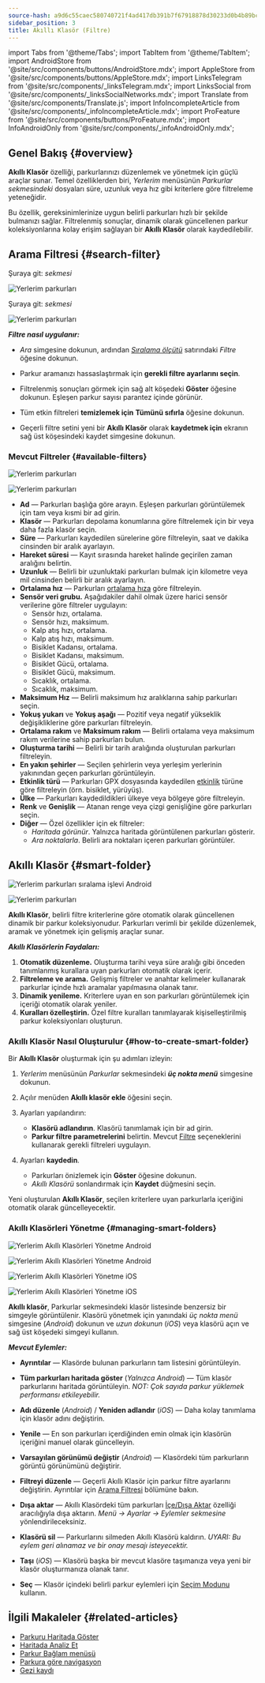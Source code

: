 ```yaml
---
source-hash: a9d6c55caec580740721f4ad417db391b7f67918878d30233d0b4b89bc3ee9d5
sidebar_position: 3
title: Akıllı Klasör (Filtre)
---
```

import Tabs from '@theme/Tabs';
import TabItem from '@theme/TabItem';
import AndroidStore from '@site/src/components/buttons/AndroidStore.mdx';
import AppleStore from '@site/src/components/buttons/AppleStore.mdx';
import LinksTelegram from '@site/src/components/_linksTelegram.mdx';
import LinksSocial from '@site/src/components/_linksSocialNetworks.mdx';
import Translate from '@site/src/components/Translate.js';
import InfoIncompleteArticle from '@site/src/components/_infoIncompleteArticle.mdx';
import ProFeature from '@site/src/components/buttons/ProFeature.mdx';
import InfoAndroidOnly from '@site/src/components/_infoAndroidOnly.mdx';



## Genel Bakış {#overview}

**Akıllı Klasör** özelliği, parkurlarınızı düzenlemek ve yönetmek için güçlü araçlar sunar. Temel özelliklerden biri, *Yerlerim* menüsünün *Parkurlar sekmesindeki* dosyaları süre, uzunluk veya hız gibi kriterlere göre filtreleme yeteneğidir.

Bu özellik, gereksinimlerinize uygun belirli parkurları hızlı bir şekilde bulmanızı sağlar. Filtrelenmiş sonuçlar, dinamik olarak güncellenen parkur koleksiyonlarına kolay erişim sağlayan bir **Akıllı Klasör** olarak kaydedilebilir.


## Arama Filtresi {#search-filter}

<Tabs groupId="operating-systems" queryString="current-os">

<TabItem value="android" label="Android">

Şuraya git: *<Translate android="true" ids="shared_string_menu,shared_string_my_places,shared_string_gpx_files"/> sekmesi*

![Yerlerim parkurları](@site/static/img/personal/tracks/my_places_tracks_filter_2_andr.png)

</TabItem>

<TabItem value="ios" label="iOS">

Şuraya git: *<Translate ios="true" ids="shared_string_menu,shared_string_my_places,shared_string_gpx_tracks"/> sekmesi*

![Yerlerim parkurları](@site/static/img/personal/tracks/my_places_tracks_filter_ios.png)

</TabItem>

</Tabs>

***Filtre nasıl uygulanır:***

- *Ara* simgesine dokunun, ardından [*Sıralama ölçütü*](./manage-tracks.md#sort-by) satırındaki *Filtre* öğesine dokunun.

- Parkur aramanızı hassaslaştırmak için **gerekli filtre ayarlarını seçin**.

- Filtrelenmiş sonuçları görmek için sağ alt köşedeki **Göster** öğesine dokunun. Eşleşen parkur sayısı parantez içinde görünür.

- Tüm etkin filtreleri **temizlemek için** **Tümünü sıfırla** öğesine dokunun.

- Geçerli filtre setini yeni bir **Akıllı Klasör** olarak **kaydetmek için** ekranın sağ üst köşesindeki kaydet simgesine dokunun.


### Mevcut Filtreler {#available-filters}

<Tabs groupId="operating-systems" queryString="current-os">

<TabItem value="android" label="Android">

![Yerlerim parkurları](@site/static/img/personal/tracks/my_places_tracks_filter_andr.png)

</TabItem>

<TabItem value="ios" label="iOS">

![Yerlerim parkurları](@site/static/img/personal/tracks/my_places_tracks_filter_2_ios.png)

</TabItem>

</Tabs>

- **Ad** — Parkurları başlığa göre arayın. Eşleşen parkurları görüntülemek için tam veya kısmi bir ad girin.
- **Klasör** — Parkurları depolama konumlarına göre filtrelemek için bir veya daha fazla klasör seçin.
- **Süre** — Parkurları kaydedilen sürelerine göre filtreleyin, saat ve dakika cinsinden bir aralık ayarlayın.
- **Hareket süresi** — Kayıt sırasında hareket halinde geçirilen zaman aralığını belirtin.
- **Uzunluk** — Belirli bir uzunluktaki parkurları bulmak için kilometre veya mil cinsinden belirli bir aralık ayarlayın.
- **Ortalama hız** — Parkurları [ortalama hıza](../../widgets/info-widgets.md#average-speed) göre filtreleyin.
- **Sensör veri grubu.**
    Aşağıdakiler dahil olmak üzere harici sensör verilerine göre filtreler uygulayın:
    - Sensör hızı, ortalama.
    - Sensör hızı, maksimum.
    - Kalp atış hızı, ortalama.
    - Kalp atış hızı, maksimum.
    - Bisiklet Kadansı, ortalama.
    - Bisiklet Kadansı, maksimum.
    - Bisiklet Gücü, ortalama.
    - Bisiklet Gücü, maksimum.
    - Sıcaklık, ortalama.
    - Sıcaklık, maksimum.
- **Maksimum Hız** — Belirli maksimum hız aralıklarına sahip parkurları seçin.
- **Yokuş yukarı** ve **Yokuş aşağı** — Pozitif veya negatif yükseklik değişikliklerine göre parkurları filtreleyin.
- **Ortalama rakım** ve **Maksimum rakım** — Belirli ortalama veya maksimum rakım verilerine sahip parkurları bulun.
- **Oluşturma tarihi** — Belirli bir tarih aralığında oluşturulan parkurları filtreleyin.
- **En yakın şehirler** — Seçilen şehirlerin veya yerleşim yerlerinin yakınından geçen parkurları görüntüleyin.
- **Etkinlik türü** — Parkurları GPX dosyasında kaydedilen [etkinlik](../../map/tracks/track-context-menu.md#ttrack-activity-type) türüne göre filtreleyin (örn. bisiklet, yürüyüş).
- **Ülke** — Parkurları kaydedildikleri ülkeye veya bölgeye göre filtreleyin.
- **Renk** ve **Genişlik** — Atanan renge veya çizgi genişliğine göre parkurları seçin.
- **Diğer** — Özel özellikler için ek filtreler:
    - *Haritada görünür*. Yalnızca haritada görüntülenen parkurları gösterir.
    - *Ara noktalarla*. Belirli ara noktaları içeren parkurları görüntüler.


## Akıllı Klasör {#smart-folder}

<Tabs groupId="operating-systems" queryString="current-os">

<TabItem value="android" label="Android">

![Yerlerim parkurları sıralama işlevi Android](@site/static/img/personal/tracks/my_places_smart_folder_andr.png)

</TabItem>

<TabItem value="ios" label="iOS">

![Yerlerim parkurları](@site/static/img/personal/tracks/my_places_smart_folder_ios.png)

</TabItem>

</Tabs>

**Akıllı Klasör**, belirli filtre kriterlerine göre otomatik olarak güncellenen dinamik bir parkur koleksiyonudur. Parkurları verimli bir şekilde düzenlemek, aramak ve yönetmek için gelişmiş araçlar sunar.

***Akıllı Klasörlerin Faydaları:***

1. **Otomatik düzenleme.**
    Oluşturma tarihi veya süre aralığı gibi önceden tanımlanmış kurallara uyan parkurları otomatik olarak içerir.
2. **Filtreleme ve arama.**
    Gelişmiş filtreler ve anahtar kelimeler kullanarak parkurlar içinde hızlı aramalar yapılmasına olanak tanır.
3. **Dinamik yenileme.**
    Kriterlere uyan en son parkurları görüntülemek için içeriği otomatik olarak yeniler.
4. **Kuralları özelleştirin.**
    Özel filtre kuralları tanımlayarak kişiselleştirilmiş parkur koleksiyonları oluşturun.


### Akıllı Klasör Nasıl Oluşturulur {#how-to-create-smart-folder}

Bir **Akıllı Klasör** oluşturmak için şu adımları izleyin:

1. *Yerlerim* menüsünün *Parkurlar* sekmesindeki ***üç nokta menü*** simgesine dokunun.

2. Açılır menüden **Akıllı klasör ekle** öğesini seçin.

3. Ayarları yapılandırın:
   - **Klasörü adlandırın**. Klasörü tanımlamak için bir ad girin.
   - **Parkur filtre parametrelerini** belirtin. Mevcut [Filtre](#available-filters) seçeneklerini kullanarak gerekli filtreleri uygulayın.

4. Ayarları **kaydedin**.
    - Parkurları önizlemek için **Göster** öğesine dokunun.
    - *Akıllı Klasörü* sonlandırmak için **Kaydet** düğmesini seçin.

Yeni oluşturulan **Akıllı Klasör**, seçilen kriterlere uyan parkurlarla içeriğini otomatik olarak güncelleyecektir.


### Akıllı Klasörleri Yönetme {#managing-smart-folders}

<Tabs groupId="operating-systems" queryString="current-os">

<TabItem value="android" label="Android">

![Yerlerim Akıllı Klasörleri Yönetme Android](@site/static/img/personal/tracks/my_places_smart_folder_2-1_andr.png)

![Yerlerim Akıllı Klasörleri Yönetme Android](@site/static/img/personal/tracks/my_places_smart_folder_3_andr.png)

</TabItem>

<TabItem value="ios" label="iOS">

![Yerlerim Akıllı Klasörleri Yönetme iOS](@site/static/img/personal/tracks/folder_menu_2_ios.png)

![Yerlerim Akıllı Klasörleri Yönetme iOS](@site/static/img/personal/tracks/my_places_smart_folder_2_ios.png)

</TabItem>

</Tabs>

**Akıllı klasör**, Parkurlar sekmesindeki klasör listesinde benzersiz bir simgeyle görüntülenir. Klasörü yönetmek için yanındaki *üç nokta menü* simgesine (*Android*) dokunun ve *uzun dokunun* (*iOS*) veya klasörü açın ve sağ üst köşedeki simgeyi kullanın.

***Mevcut Eylemler:***

- **Ayrıntılar** — Klasörde bulunan parkurların tam listesini görüntüleyin.

- **Tüm parkurları haritada göster** (*Yalnızca Android*) — Tüm klasör parkurlarını haritada görüntüleyin.
    *NOT: Çok sayıda parkur yüklemek performansı etkileyebilir.*

- **Adı düzenle** (*Android*) / **Yeniden adlandır** (*iOS*) — Daha kolay tanımlama için klasör adını değiştirin.

- **Yenile** — En son parkurları içerdiğinden emin olmak için klasörün içeriğini manuel olarak güncelleyin.

- **Varsayılan görünümü değiştir** (*Android*) — Klasördeki tüm parkurların görüntü görünümünü değiştirir.

- **Filtreyi düzenle** — Geçerli Akıllı Klasör için parkur filtre ayarlarını değiştirin. Ayrıntılar için [Arama Filtresi](#search-filter) bölümüne bakın.

- **Dışa aktar** — Akıllı Klasördeki tüm parkurları [İçe/Dışa Aktar](../../personal/import-export.md) özelliği aracılığıyla dışa aktarın. *Menü → Ayarlar → Eylemler sekmesine* yönlendirileceksiniz.

- **Klasörü sil** — Parkurlarını silmeden Akıllı Klasörü kaldırın.
    *UYARI: Bu eylem geri alınamaz ve bir onay mesajı isteyecektir.*

- **Taşı** (*iOS*) — Klasörü başka bir mevcut klasöre taşımanıza veya yeni bir klasör oluşturmanıza olanak tanır.

- **Seç** — Klasör içindeki belirli parkur eylemleri için [Seçim Modunu](./manage-tracks.md#selection-mode) kullanın.


## İlgili Makaleler {#related-articles}

- [Parkuru Haritada Göster](../../map/tracks/index.md)
- [Haritada Analiz Et](../../map/tracks/index.md#analyze-track-on-map)
- [Parkur Bağlam menüsü](../../map/tracks/track-context-menu.md)
- [Parkura göre navigasyon](../../navigation/setup/gpx-navigation.md)
- [Gezi kaydı](../../plugins/trip-recording.md)